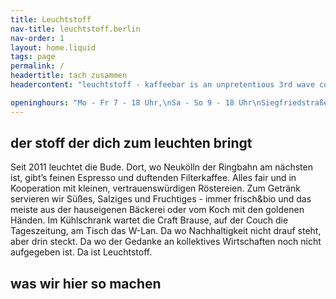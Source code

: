 ```yaml
---
title: Leuchtstoff
nav-title: leuchtstoff.berlin
nav-order: 1
layout: home.liquid
tags: page
permalink: /
headertitle: tach zusammen
headercontent: "leuchtstoff - kaffeebar is an unpretentious 3rd wave coffee shop in Berlin/Neukölln with free wifi and some great homemade organic baked goods"

openinghours: "Mo - Fr 7 - 18 Uhr,\nSa - So 9 - 18 Uhr\nSiegfriedstraße 18, 12051 Berlin"
---
```



## der stoff der dich zum leuchten bringt

Seit 2011 leuchtet die Bude. Dort, wo Neukölln der Ringbahn am nächsten ist, gibt’s feinen Espresso und duftenden Filterkaffee. Alles fair und in Kooperation mit kleinen, vertrauenswürdigen Röstereien. Zum Getränk servieren wir Süßes, Salziges und Fruchtiges - immer frisch&bio und das meiste aus der hauseigenen Bäckerei oder vom Koch mit den goldenen Händen. Im Kühlschrank wartet die Craft Brause, auf der Couch die Tageszeitung, am Tisch das W-Lan. Da wo Nachhaltigkeit nicht drauf steht, aber drin steckt. Da wo der Gedanke an kollektives Wirtschaften noch nicht aufgegeben ist. Da ist Leuchtstoff.

## was wir hier so machen


